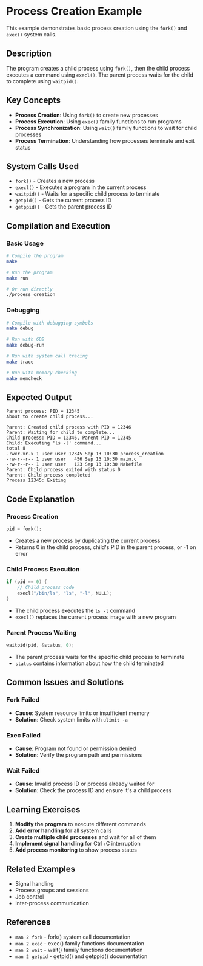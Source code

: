 # Process Creation Example

This example demonstrates basic process creation using the `fork()` and `exec()` system calls.

## Description

The program creates a child process using `fork()`, then the child process executes a command using `execl()`. The parent process waits for the child to complete using `waitpid()`.

## Key Concepts

- **Process Creation**: Using `fork()` to create new processes
- **Process Execution**: Using `exec()` family functions to run programs
- **Process Synchronization**: Using `wait()` family functions to wait for child processes
- **Process Termination**: Understanding how processes terminate and exit status

## System Calls Used

- `fork()` - Creates a new process
- `execl()` - Executes a program in the current process
- `waitpid()` - Waits for a specific child process to terminate
- `getpid()` - Gets the current process ID
- `getppid()` - Gets the parent process ID

## Compilation and Execution

### Basic Usage
```bash
# Compile the program
make

# Run the program
make run

# Or run directly
./process_creation
```

### Debugging
```bash
# Compile with debugging symbols
make debug

# Run with GDB
make debug-run

# Run with system call tracing
make trace

# Run with memory checking
make memcheck
```

## Expected Output

```
Parent process: PID = 12345
About to create child process...

Parent: Created child process with PID = 12346
Parent: Waiting for child to complete...
Child process: PID = 12346, Parent PID = 12345
Child: Executing 'ls -l' command...
total 8
-rwxr-xr-x 1 user user 12345 Sep 13 10:30 process_creation
-rw-r--r-- 1 user user   456 Sep 13 10:30 main.c
-rw-r--r-- 1 user user   123 Sep 13 10:30 Makefile
Parent: Child process exited with status 0
Parent: Child process completed
Process 12345: Exiting
```

## Code Explanation

### Process Creation
```c
pid = fork();
```
- Creates a new process by duplicating the current process
- Returns 0 in the child process, child's PID in the parent process, or -1 on error

### Child Process Execution
```c
if (pid == 0) {
    // Child process code
    execl("/bin/ls", "ls", "-l", NULL);
}
```
- The child process executes the `ls -l` command
- `execl()` replaces the current process image with a new program

### Parent Process Waiting
```c
waitpid(pid, &status, 0);
```
- The parent process waits for the specific child process to terminate
- `status` contains information about how the child terminated

## Common Issues and Solutions

### Fork Failed
- **Cause**: System resource limits or insufficient memory
- **Solution**: Check system limits with `ulimit -a`

### Exec Failed
- **Cause**: Program not found or permission denied
- **Solution**: Verify the program path and permissions

### Wait Failed
- **Cause**: Invalid process ID or process already waited for
- **Solution**: Check the process ID and ensure it's a child process

## Learning Exercises

1. **Modify the program** to execute different commands
2. **Add error handling** for all system calls
3. **Create multiple child processes** and wait for all of them
4. **Implement signal handling** for Ctrl+C interruption
5. **Add process monitoring** to show process states

## Related Examples

- Signal handling
- Process groups and sessions
- Job control
- Inter-process communication

## References

- `man 2 fork` - fork() system call documentation
- `man 2 exec` - exec() family functions documentation
- `man 2 wait` - wait() family functions documentation
- `man 2 getpid` - getpid() and getppid() documentation
